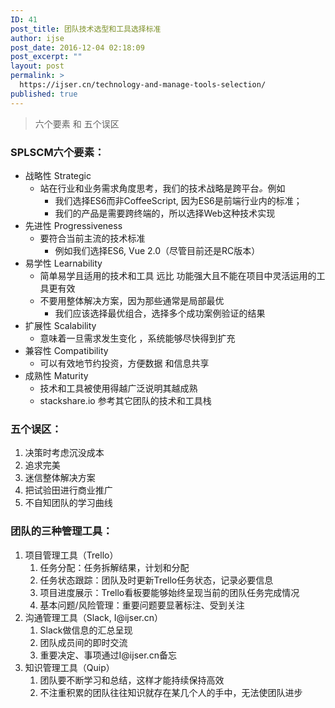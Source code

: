 ```yaml
---
ID: 41
post_title: 团队技术选型和工具选择标准
author: ijse
post_date: 2016-12-04 02:18:09
post_excerpt: ""
layout: post
permalink: >
  https://ijser.cn/technology-and-manage-tools-selection/
published: true
---
```

<blockquote>六个要素 和 五个误区</blockquote>
<h3>SPLSCM六个要素：</h3>
<ul>
 	<li>战略性 Strategic
<ul>
 	<li>站在行业和业务需求角度思考，我们的技术战略是跨平台<em>。</em>例如
<ul>
 	<li>我们选择ES6而非CoffeeScript, 因为ES6是前端行业内的标准；</li>
 	<li>我们的产品是需要跨终端的，所以选择Web这种技术实现</li>
</ul>
</li>
</ul>
</li>
 	<li>先进性 Progressiveness
<ul>
 	<li>要符合当前主流的技术标准
<ul>
 	<li>例如我们选择ES6, Vue 2.0（尽管目前还是RC版本）</li>
</ul>
</li>
</ul>
</li>
 	<li>易学性 Learnability
<ul>
 	<li>简单易学且适用的技术和工具 远比 功能强大且不能在项目中灵活运用的工具更有效</li>
 	<li>不要用整体解决方案，因为那些通常是局部最优
<ul>
 	<li>我们应该选择最优组合，选择多个成功案例验证的结果</li>
</ul>
</li>
</ul>
</li>
 	<li>扩展性 Scalability
<ul>
 	<li>意味着一旦需求发生变化 ，系统能够尽快得到扩充</li>
</ul>
</li>
 	<li>兼容性 Compatibility
<ul>
 	<li>可以有效地节约投资，方便数据 和信息共享</li>
</ul>
</li>
 	<li>成熟性 Maturity
<ul>
 	<li>技术和工具被使用得越广泛说明其越成熟</li>
 	<li>stackshare.io 参考其它团队的技术和工具栈</li>
</ul>
</li>
</ul>
<h3>五个误区：</h3>
<ol>
 	<li>决策时考虑沉没成本</li>
 	<li>追求完美</li>
 	<li>迷信整体解决方案</li>
 	<li>把试验田进行商业推广</li>
 	<li>不自知团队的学习曲线</li>
</ol>
<h3>团队的三种管理工具：</h3>
<ol>
 	<li>项目管理工具（Trello）
<ol>
 	<li>任务分配：任务拆解结果，计划和分配</li>
 	<li>任务状态跟踪：团队及时更新Trello任务状态，记录必要信息</li>
 	<li>项目进度展示：Trello看板要能够始终呈现当前的团队任务完成情况</li>
 	<li>基本问题/风险管理：重要问题要显著标注、受到关注</li>
</ol>
</li>
 	<li>沟通管理工具（Slack, I@ijser.cn）
<ol>
 	<li>Slack做信息的汇总呈现</li>
 	<li>团队成员间的即时交流</li>
 	<li>重要决定、事项通过I@ijser.cn备忘</li>
</ol>
</li>
 	<li>知识管理工具（Quip）
<ol>
 	<li>团队要不断学习和总结，这样才能持续保持高效</li>
 	<li>不注重积累的团队往往知识就存在某几个人的手中，无法使团队进步</li>
</ol>
</li>
</ol>